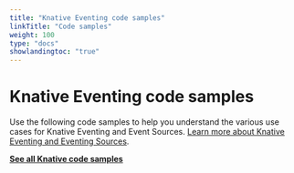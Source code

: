 ```yaml
---
title: "Knative Eventing code samples"
linkTitle: "Code samples"
weight: 100
type: "docs"
showlandingtoc: "true"
---
```


# Knative Eventing code samples

Use the following code samples to help you understand the various use cases for
Knative Eventing and Event Sources.
[Learn more about Knative Eventing and Eventing Sources](../README.md).

[**See all Knative code samples**](../../samples.md)
